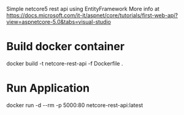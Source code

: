 ﻿Simple netcore5 rest api using EntityFramework
More info at https://docs.microsoft.com/it-it/aspnet/core/tutorials/first-web-api?view=aspnetcore-5.0&tabs=visual-studio

# Build docker container

docker build -t netcore-rest-api -f Dockerfile .

# Run Application

docker run -d --rm -p 5000:80 netcore-rest-api:latest
